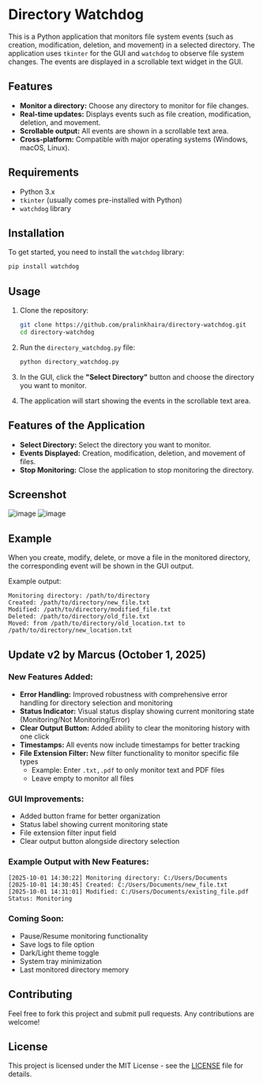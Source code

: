 
# Directory Watchdog

This is a Python application that monitors file system events (such as creation, modification, deletion, and movement) in a selected directory. The application uses `tkinter` for the GUI and `watchdog` to observe file system changes. The events are displayed in a scrollable text widget in the GUI.

## Features
- **Monitor a directory:** Choose any directory to monitor for file changes.
- **Real-time updates:** Displays events such as file creation, modification, deletion, and movement.
- **Scrollable output:** All events are shown in a scrollable text area.
- **Cross-platform:** Compatible with major operating systems (Windows, macOS, Linux).

## Requirements
- Python 3.x
- `tkinter` (usually comes pre-installed with Python)
- `watchdog` library

## Installation

To get started, you need to install the `watchdog` library:

```bash
pip install watchdog
```

## Usage

1. Clone the repository:
   ```bash
   git clone https://github.com/pralinkhaira/directory-watchdog.git
   cd directory-watchdog
   ```

2. Run the `directory_watchdog.py` file:
   ```bash
   python directory_watchdog.py
   ```

3. In the GUI, click the **"Select Directory"** button and choose the directory you want to monitor. 
4. The application will start showing the events in the scrollable text area. 

## Features of the Application

- **Select Directory:** Select the directory you want to monitor.
- **Events Displayed:** Creation, modification, deletion, and movement of files.
- **Stop Monitoring:** Close the application to stop monitoring the directory.

## Screenshot

![image](https://github.com/user-attachments/assets/d57bde8f-ac55-4e91-9e50-634a2453a1d7)
![image](https://github.com/user-attachments/assets/120417b2-1e7f-4a58-b62e-c8f688f96121)


## Example

When you create, modify, delete, or move a file in the monitored directory, the corresponding event will be shown in the GUI output.

Example output:

```
Monitoring directory: /path/to/directory
Created: /path/to/directory/new_file.txt
Modified: /path/to/directory/modified_file.txt
Deleted: /path/to/directory/old_file.txt
Moved: from /path/to/directory/old_location.txt to /path/to/directory/new_location.txt
```

## Update v2 by Marcus (October 1, 2025)

### New Features Added:
- **Error Handling:** Improved robustness with comprehensive error handling for directory selection and monitoring
- **Status Indicator:** Visual status display showing current monitoring state (Monitoring/Not Monitoring/Error)
- **Clear Output Button:** Added ability to clear the monitoring history with one click
- **Timestamps:** All events now include timestamps for better tracking
- **File Extension Filter:** New filter functionality to monitor specific file types
  - Example: Enter `.txt,.pdf` to only monitor text and PDF files
  - Leave empty to monitor all files

### GUI Improvements:
- Added button frame for better organization
- Status label showing current monitoring state
- File extension filter input field
- Clear output button alongside directory selection

### Example Output with New Features:
```
[2025-10-01 14:30:22] Monitoring directory: C:/Users/Documents
[2025-10-01 14:30:45] Created: C:/Users/Documents/new_file.txt
[2025-10-01 14:31:01] Modified: C:/Users/Documents/existing_file.pdf
Status: Monitoring
```

### Coming Soon:
- Pause/Resume monitoring functionality
- Save logs to file option
- Dark/Light theme toggle
- System tray minimization
- Last monitored directory memory

## Contributing

Feel free to fork this project and submit pull requests. Any contributions are welcome!

## License

This project is licensed under the MIT License - see the [LICENSE](LICENSE) file for details.
